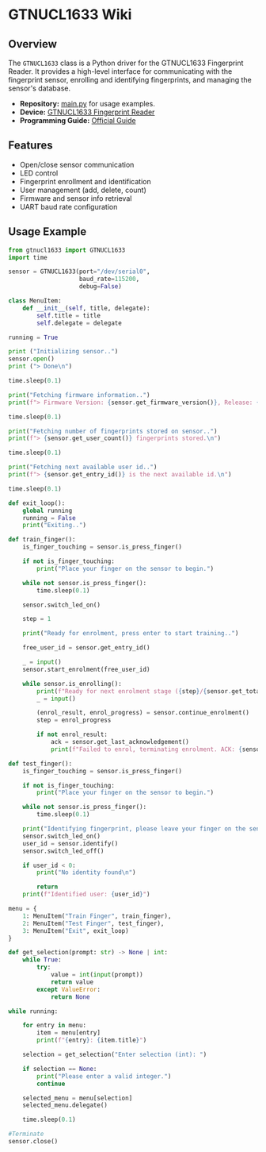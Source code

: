 # GTNUCL1633 Wiki

## Overview

The `GTNUCL1633` class is a Python driver for the GTNUCL1633 Fingerprint Reader. It provides a high-level interface for communicating with the fingerprint sensor, enrolling and identifying fingerprints, and managing the sensor's database.

- **Repository:** [main.py](../main.py) for usage examples.
- **Device:** [GTNUCL1633 Fingerprint Reader](https://cdn.sparkfun.com/assets/0/4/f/d/9/GT-nucl1633k1_product_specification_v1.2_20220509.pdf)
- **Programming Guide:** [Official Guide](https://cdn.sparkfun.com/assets/1/4/5/e/7/GT-NUCL1633K1_Programming_guide_V1.3.pdf)

## Features
- Open/close sensor communication
- LED control
- Fingerprint enrollment and identification
- User management (add, delete, count)
- Firmware and sensor info retrieval
- UART baud rate configuration

## Usage Example
```python
from gtnucl1633 import GTNUCL1633
import time

sensor = GTNUCL1633(port="/dev/serial0", 
                    baud_rate=115200, 
                    debug=False)

class MenuItem:
    def __init__(self, title, delegate):
        self.title = title
        self.delegate = delegate

running = True

print ("Initializing sensor..")
sensor.open()
print ("> Done\n")

time.sleep(0.1)

print("Fetching firmware information..")
print(f"> Firmware Version: {sensor.get_firmware_version()}, Release: {sensor.get_firmware_release_date()}\n")

time.sleep(0.1)

print("Fetching number of fingerprints stored on sensor..")
print(f"> {sensor.get_user_count()} fingerprints stored.\n")

time.sleep(0.1)

print("Fetching next available user id..")
print(f"> {sensor.get_entry_id()} is the next available id.\n")

time.sleep(0.1)

def exit_loop():
    global running
    running = False
    print("Exiting..")

def train_finger():
    is_finger_touching = sensor.is_press_finger()

    if not is_finger_touching:
        print("Place your finger on the sensor to begin.")

    while not sensor.is_press_finger():
        time.sleep(0.1)

    sensor.switch_led_on()

    step = 1

    print("Ready for enrolment, press enter to start training..")

    free_user_id = sensor.get_entry_id()

    _ = input()
    sensor.start_enrolment(free_user_id)

    while sensor.is_enrolling():
        print(f"Ready for next enrolment stage ({step}/{sensor.get_total_enrolment_stages()}), ")
        _ = input()

        (enrol_result, enrol_progress) = sensor.continue_enrolment()
        step = enrol_progress

        if not enrol_result:
            ack = sensor.get_last_acknowledgement()
            print(f"Failed to enrol, terminating enrolment. ACK: {sensor.get_ack_message(ack)}")

def test_finger():
    is_finger_touching = sensor.is_press_finger()

    if not is_finger_touching:
        print("Place your finger on the sensor to begin.")

    while not sensor.is_press_finger():
        time.sleep(0.1)

    print("Identifying fingerprint, please leave your finger on the sensor..")
    sensor.switch_led_on()
    user_id = sensor.identify()
    sensor.switch_led_off()

    if user_id < 0:
        print("No identity found\n")

        return
    print(f"Identified user: {user_id}")

menu = {
    1: MenuItem("Train Finger", train_finger),
    2: MenuItem("Test Finger", test_finger),
    3: MenuItem("Exit", exit_loop)
}

def get_selection(prompt: str) -> None | int:
    while True:
        try:
            value = int(input(prompt))
            return value
        except ValueError:
            return None

while running:

    for entry in menu:
        item = menu[entry]
        print(f"{entry}: {item.title}")

    selection = get_selection("Enter selection (int): ")

    if selection == None:
        print("Please enter a valid integer.")
        continue

    selected_menu = menu[selection]
    selected_menu.delegate()

    time.sleep(0.1)

#Terminate
sensor.close()
```
